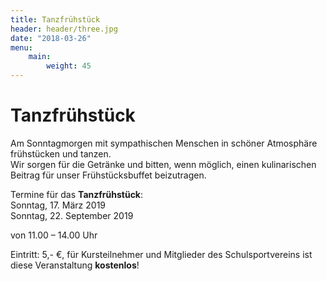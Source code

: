 ```yaml
---
title: Tanzfrühstück
header: header/three.jpg
date: "2018-03-26"
menu:
    main:
        weight: 45
---
```


# Tanzfrühstück

Am Sonntagmorgen mit sympathischen Menschen in schöner Atmosphäre frühstücken und tanzen.  
Wir sorgen für die Getränke und bitten, wenn möglich, einen kulinarischen Beitrag für unser Frühstücksbuffet beizutragen.  

Termine für das **Tanzfrühstück**:  
Sonntag, 17. März 2019  
Sonntag, 22. September 2019

von 11.00 – 14.00 Uhr  

Eintritt: 5,- €, für Kursteilnehmer und Mitglieder des Schulsportvereins ist diese Veranstaltung **kostenlos**!  
